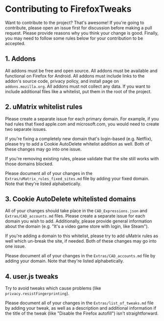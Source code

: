 # Contributing to FirefoxTweaks
Want to contribute to the project? That's awesome! If you're going to contribute, please open an issue first for discussion before making a pull request. Please provide reasons why you think your change is good. Finally, you may need to follow some rules below for your contribution to be accepted.

## 1. Addons
All addons must be free and open source. All addons must be available and functional on Firefox for Android. All addons must include links to the addon's source code, privacy policy, and install page on `addons.mozilla.org`. All addons must not collect any data. If you want to include additional files like a whitelist, put them in the root of the project.

## 2. uMatrix whitelist rules
Please create a separate issue for each primary domain. For example, if you had rules that fixed apple.com and microsoft.com, you would need to create two separate issues.

If you're fixing a completely new domain that's login-based (e.g. Netflix), please try to add a Cookie AutoDelete whitelist addition as well. Both of these changes may go into one issue.

If you're removing existing rules, please validate that the site still works with those domains blocked.

Please document all of your changes in the `Extras/uMatrix_rules_fixed_sites.md` file by adding your fixed domain. Note that they're listed alphabetically.

## 3. Cookie AutoDelete whitelisted domains
All of your changes should take place in the `CAD_Expressions.json` and `Extras/CAD_accounts.md` files. Please create a separate issue for each domain you wish to add. Additionally, please provide general information about the domain (e.g. "It's a video game store with login, like Steam"). 

If you're adding a domain to this whitelist, please try to add uMatrix rules as well which un-break the site, if needed. Both of these changes may go into one issue.

Please document all of your changes in the `Extras/CAD_accounts.md` file by adding your domain. Note that they're listed alphabetically.

## 4. user.js tweaks
Try to avoid tweaks which cause problems (like `privacy.resistFingerprinting`). 

Please document all of your changes in the `Extras/list_of_tweaks.md` file by adding your tweak, as well as a description and additional information if the title of the tweak (like "Disable the Firefox autofill") isn't straightforward.